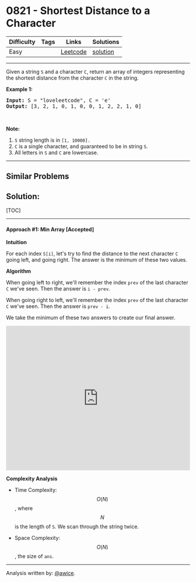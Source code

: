 # 0821 - Shortest Distance to a Character

Difficulty  | Tags | Links | Solutions
----------- | ---- | ----- | -----
Easy |  | [Leetcode](https://leetcode.com/problems/shortest-distance-to-a-character) | [solution](https://leetcode.com/problems/shortest-distance-to-a-character/solution/)


-----------

<p>Given a string <code>S</code>&nbsp;and a character <code>C</code>, return an array of integers representing the shortest distance from the character <code>C</code> in the string.</p>

<p><strong>Example 1:</strong></p>

<pre>
<strong>Input:</strong> S = &quot;loveleetcode&quot;, C = &#39;e&#39;
<strong>Output:</strong> [3, 2, 1, 0, 1, 0, 0, 1, 2, 2, 1, 0]
</pre>

<p>&nbsp;</p>

<p><strong>Note:</strong></p>

<ol>
	<li><code>S</code> string length is&nbsp;in&nbsp;<code>[1, 10000].</code></li>
	<li><code>C</code>&nbsp;is a single character, and guaranteed to be in string <code>S</code>.</li>
	<li>All letters in <code>S</code> and <code>C</code> are lowercase.</li>
</ol>


-----------


## Similar Problems




## Solution:

[TOC]

---
#### Approach #1: Min Array [Accepted]

**Intuition**

For each index `S[i]`, let's try to find the distance to the next character `C` going left, and going right.  The answer is the minimum of these two values.

**Algorithm**

When going left to right, we'll remember the index `prev` of the last character `C` we've seen.  Then the answer is `i - prev`.

When going right to left, we'll remember the index `prev` of the last character `C` we've seen.  Then the answer is `prev - i`.

We take the minimum of these two answers to create our final answer.

<iframe src="https://leetcode.com/playground/oPmtNjJL/shared" frameBorder="0" width="100%" height="395" name="oPmtNjJL"></iframe>

**Complexity Analysis**

* Time Complexity:  $$O(N)$$, where $$N$$ is the length of `S`.  We scan through the string twice.

* Space Complexity: $$O(N)$$, the size of `ans`.

---

Analysis written by: [@awice](https://leetcode.com/awice).
